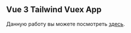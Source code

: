 ## Vue 3 Tailwind Vuex App

Данную работу вы можете посмотреть [здесь](https://septemberonfire.github.io/autodrive/).